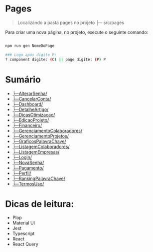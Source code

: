 # Pages

> Localizando a pasta pages no projeto ├─ src/pages

Para criar uma nova página, no projeto, execute o seguinte comando:


```bash

npm run gen NomeDoPage

### Logo após digite P:
? component digite: (C) || page digite: (P) P 

```



# Sumário

- [├─AlterarSenha/](https://github.com/rmelo-unica/dock/blob/main/Pages/AlterarSenha.md)
- [├─CancelarConta/](https://github.com/rmelo-unica/dock/blob/main/Pages/CancelarConta.md)
- [├─Dashboard/](https://github.com/rmelo-unica/dock/blob/main/Pages/Dashboard.md)
- [├─DetalheArtigo/](https://github.com/rmelo-unica/dock/blob/main/Pages/DetalheArtigo.md)
- [├─DicasOtimizacao/](https://github.com/rmelo-unica/dock/blob/main/Pages/DicasOtimizacao.md)
- [├─EdicaoProjeto/](https://github.com/rmelo-unica/dock/blob/main/Pages/EdicaoProjeto.md)
- [├─Financeiro/](https://github.com/rmelo-unica/dock/blob/main/Pages/Financeiro.md)
- [├─GerenciamentoColaboradores/](https://github.com/rmelo-unica/dock/blob/main/Pages/GerenciamentoColaboradores.md)
- [├─GerenciamentoProjetos/](https://github.com/rmelo-unica/dock/blob/main/Pages/GerenciamentoProjetos.md)
- [├─GraficosPalavraChave/](https://github.com/rmelo-unica/dock/blob/main/Pages/GraficosPalavraChave.md)
- [├─ListagemColaboradores/](https://github.com/rmelo-unica/dock/blob/main/Pages/ListagemColaboradores.md)
- [├─ListagemEmpresas/](https://github.com/rmelo-unica/dock/blob/main/Pages/ListagemEmpresas.md)
- [├─Login/](https://github.com/rmelo-unica/dock/blob/main/Pages/Login.md)
- [├─NovaSenha/](https://github.com/rmelo-unica/dock/blob/main/Pages/NovaSenha.md)
- [├─Pagamento/](https://github.com/rmelo-unica/dock/blob/main/Pages/Pagamento.md)
- [├─Perfil/](https://github.com/rmelo-unica/dock/blob/main/Pages/Perfil.md)
- [├─RankingPalavraChave/](https://github.com/rmelo-unica/dock/blob/main/Pages/RankingPalavraChave.md)
- [├─TermosUso/](https://github.com/rmelo-unica/dock/blob/main/Pages/TermosUso.md)
 
 
# Dicas de leitura:
- Plop
- Material UI
- Jest
- Typescript
- React
- React Query





 









